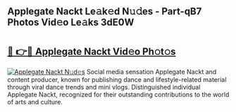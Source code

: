 ## Applegate Nackt Le𝚊k𝚎d N𝚞𝚍es - Part-qB7 Photos Vid𝚎o Le𝚊ks 3dE0W

# <h2><a href="http://fb2lzhf.evod.top/?m=Applegate+Nackt">🔗 👉🔴 Applegate Nackt Vid𝚎o Ph𝚘t𝚘s</a></h2>

[![Applegate Nackt N𝚞d𝚎s](https://i.imgur.com/8V9OHl7.gif)](http://fb2lzhf.evod.top/?m=Applegate+Nackt)
Social media sensation Applegate Nackt and content producer, known for publishing dance and lifestyle-related material through viral dance trends and mini vlogs. Distinguished individual Applegate Nackt, recognized for their outstanding contributions to the world of arts and culture. 
